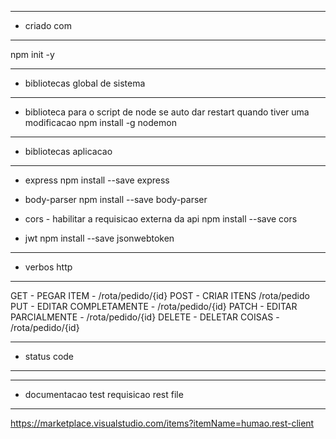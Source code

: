 --- ---------------------------------------------------
- criado com
--- ---------------------------------------------------
npm init -y

--- ---------------------------------------------------
- bibliotecas global de sistema
--- ---------------------------------------------------
- biblioteca para o script de node se auto dar restart quando tiver uma modificacao
 npm install -g nodemon 

 --- ---------------------------------------------------
 - bibliotecas aplicacao
 --- ---------------------------------------------------


- express
npm install --save express

- body-parser
npm install --save body-parser


- cors - habilitar a requisicao externa da api
npm install --save cors


- jwt
npm install --save jsonwebtoken


 --- ---------------------------------------------------
 - verbos http
 --- ---------------------------------------------------
 GET - PEGAR ITEM - /rota/pedido/{id}
 POST - CRIAR ITENS /rota/pedido
 PUT - EDITAR COMPLETAMENTE - /rota/pedido/{id}
 PATCH - EDITAR PARCIALMENTE - /rota/pedido/{id}
 DELETE - DELETAR COISAS  - /rota/pedido/{id}
 
  --- ---------------------------------------------------
  - status code
  --- ---------------------------------------------------
  
  
  
  --- ---------------------------------------------------
   - documentacao test requisicao rest file 
   --- ---------------------------------------------------
   https://marketplace.visualstudio.com/items?itemName=humao.rest-client